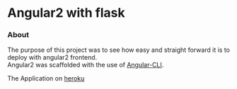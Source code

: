 # Angular2 with flask
### About
The purpose of this project was to see how easy and straight forward it is to deploy with angular2 frontend.  
Angular2 was scaffolded with the use of [Angular-CLI](https://github.com/angular/angular-cli).

The Application on [heroku](https://flask-angular2-aba.herokuapp.com/)




